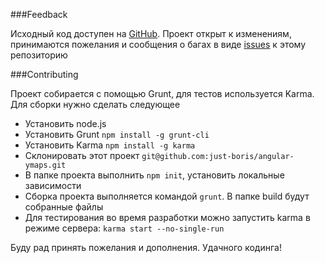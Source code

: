 ###Feedback

Исходный код доступен на [GitHub](https://github.com/just-boris/angular-ymaps/). Проект открыт к изменениям,
принимаются пожелания и сообщения о багах в виде [issues](https://github.com/just-boris/angular-ymaps/issues) к этому
репозиторию

###Contributing

Проект собирается с помощью Grunt, для тестов используется Karma. Для сборки нужно сделать следующее

* Установить node.js
* Установить Grunt `npm install -g grunt-cli`
* Установить Karma `npm install -g karma`
* Склонировать этот проект `git@github.com:just-boris/angular-ymaps.git`
* В папке проекта выполнить `npm init`, установить локальные зависимости
* Сборка проекта выполняется командой `grunt`. В папке build будут собранные файлы
* Для тестирования во время разработки можно запустить karma в режиме сервера: `karma start --no-single-run`

Буду рад принять пожелания и дополнения. Удачного кодинга!
